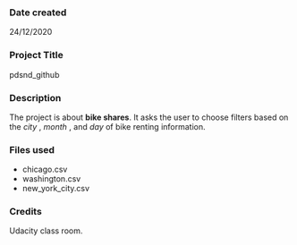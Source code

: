 ### Date created
24/12/2020

### Project Title
pdsnd_github

### Description
The project is about **bike shares**. It asks the user to choose filters based on the _city_ , _month_ , and _day_ of bike renting information.

### Files used
* chicago.csv
* washington.csv 
* new_york_city.csv

### Credits
Udacity class room.
